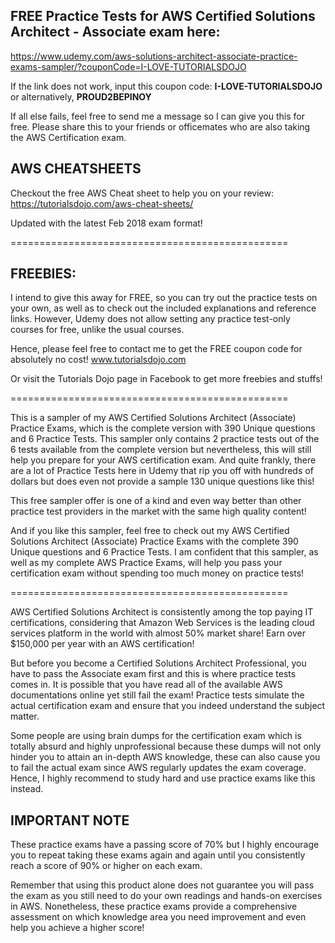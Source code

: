 ## FREE Practice Tests for AWS Certified Solutions Architect - Associate exam here: 

https://www.udemy.com/aws-solutions-architect-associate-practice-exams-sampler/?couponCode=I-LOVE-TUTORIALSDOJO

If the link does not work, input this coupon code: **I-LOVE-TUTORIALSDOJO** or alternatively, **PROUD2BEPINOY**

If all else fails, feel free to send me a message so I can give you this for free. 
Please share this to your friends or officemates who are also taking the AWS Certification exam.

## AWS CHEATSHEETS
Checkout the free AWS Cheat sheet to help you on your review: https://tutorialsdojo.com/aws-cheat-sheets/ 

Updated with the latest Feb 2018 exam format! 

================================================

## FREEBIES:

I intend to give this away for FREE, so you can try out the practice tests on your own, as well as to check out the included explanations and reference links. However, Udemy does not allow setting any practice test-only courses for free, unlike the usual courses. 

Hence, please feel free to contact me to get the FREE coupon code for absolutely no cost! www.tutorialsdojo.com

Or visit the Tutorials Dojo page in Facebook to get more freebies and stuffs!

================================================

This is a sampler of my AWS Certified Solutions Architect (Associate) Practice Exams, which is the complete version with 390 Unique questions and 6 Practice Tests. This sampler only contains 2 practice tests out of the 6 tests available from the complete version but nevertheless, this will still help you prepare for your AWS certification exam. And quite frankly, there are a lot of Practice Tests here in Udemy that rip you off with hundreds of dollars but does even not provide a sample 130 unique questions like this! 

This free sampler offer is one of a kind and even way better than other practice test providers in the market with the same high quality content! 

And if you like this sampler, feel free to check out my AWS Certified Solutions Architect (Associate) Practice Exams with the complete 390 Unique questions and 6 Practice Tests. I am confident that this sampler, as well as my complete AWS Practice Exams, will help you pass your certification exam without spending too much money on practice tests!

================================================

AWS Certified Solutions Architect is consistently among the top paying IT certifications, considering that Amazon Web Services is the leading cloud services platform in the world with almost 50% market share! Earn over $150,000 per year with an AWS certification!

But before you become a Certified Solutions Architect Professional, you have to pass the Associate exam first and this is where practice tests comes in. It is possible that you have read all of the available AWS documentations online yet still fail the exam! Practice tests simulate the actual certification exam and ensure that you indeed understand the subject matter. 

Some people are using brain dumps for the certification exam which is totally absurd and highly unprofessional because these dumps will not only hinder you to attain an in-depth AWS knowledge, these can also cause you to fail the actual exam since AWS regularly updates the exam coverage. Hence, I highly recommend to study hard and use practice exams like this instead. 


## IMPORTANT NOTE 

These practice exams have a passing score of 70% but I highly encourage you to repeat taking these exams again and again until you consistently reach a score of 90% or higher on each exam. 

Remember that using this product alone does not guarantee you will pass the exam as you still need to do your own readings and hands-on exercises in AWS. Nonetheless, these practice exams provide a comprehensive assessment on which knowledge area you need improvement and even help you achieve a higher score!
